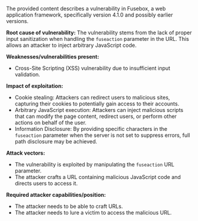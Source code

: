 The provided content describes a vulnerability in Fusebox, a web application framework, specifically version 4.1.0 and possibly earlier versions.

**Root cause of vulnerability:**
The vulnerability stems from the lack of proper input sanitization when handling the `fuseaction` parameter in the URL. This allows an attacker to inject arbitrary JavaScript code.

**Weaknesses/vulnerabilities present:**
- Cross-Site Scripting (XSS) vulnerability due to insufficient input validation.

**Impact of exploitation:**
- Cookie stealing: Attackers can redirect users to malicious sites, capturing their cookies to potentially gain access to their accounts.
- Arbitrary JavaScript execution: Attackers can inject malicious scripts that can modify the page content, redirect users, or perform other actions on behalf of the user.
- Information Disclosure: By providing specific characters in the `fuseaction` parameter when the server is not set to suppress errors, full path disclosure may be achieved.

**Attack vectors:**
- The vulnerability is exploited by manipulating the `fuseaction` URL parameter.
- The attacker crafts a URL containing malicious JavaScript code and directs users to access it.

**Required attacker capabilities/position:**
- The attacker needs to be able to craft URLs.
- The attacker needs to lure a victim to access the malicious URL.